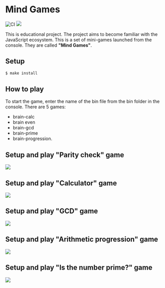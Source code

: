 # Mind Games <br>
![CI](https://github.com/Alexey-Pavlov/frontend-project-lvl1/workflows/CI/badge.svg)
<a href="https://codeclimate.com/github/Alexey-Pavlov/frontend-project-lvl1/maintainability"><img src="https://api.codeclimate.com/v1/badges/651e306392bd512ed0ca/maintainability" /></a>

This is educational project.
The project aims to become familiar with the JavaScript ecosystem. This is a set of mini-games launched from the console. They are called **"Mind Games"**.

## Setup

```sh
$ make install
```
## How to play

To start the game, enter the name of the bin file from the bin folder in the console.
There are 5 games: 
* brain-calc
* brain even
* brain-gcd
* brain-prime
* brain-progression.

##
## Setup and play "Parity check" game
<a href="https://asciinema.org/a/PlIhE7weXjLwUGl5RlBZC5lQ5" target="_blank"><img src="https://asciinema.org/a/PlIhE7weXjLwUGl5RlBZC5lQ5.svg" /></a>
## Setup and play "Calculator" game
<a href="https://asciinema.org/a/LgbJbwBxME50UzF6lFrPLQA7c" target="_blank"><img src="https://asciinema.org/a/LgbJbwBxME50UzF6lFrPLQA7c.svg" /></a>
## Setup and play "GCD" game
<a href="https://asciinema.org/a/vF5NGG2h2D9g6efKA8o5s57Pf" target="_blank"><img src="https://asciinema.org/a/vF5NGG2h2D9g6efKA8o5s57Pf.svg" /></a>
## Setup and play "Arithmetic progression" game
<a href="https://asciinema.org/a/h3J1c48rQ64s6cZF4XiXGC0A2" target="_blank"><img src="https://asciinema.org/a/h3J1c48rQ64s6cZF4XiXGC0A2.svg" /></a>
## Setup and play "Is the number prime?" game
<a href="https://asciinema.org/a/FeLwbVinIAqH7uVVcYm1Kdisn" target="_blank"><img src="https://asciinema.org/a/FeLwbVinIAqH7uVVcYm1Kdisn.svg" /></a>
